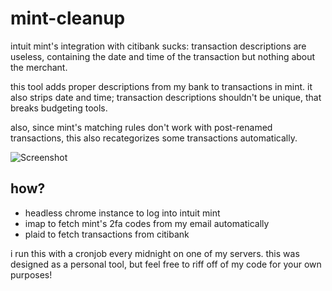 # mint-cleanup

intuit mint's integration with citibank sucks: transaction descriptions are useless, containing the date and time of the transaction but nothing about the merchant.

this tool adds proper descriptions from my bank to transactions in mint. it also strips date and time; transaction descriptions shouldn't be unique, that breaks budgeting tools.

also, since mint's matching rules don't work with post-renamed transactions, this also recategorizes some transactions automatically.

![Screenshot](https://doggo.ninja/2PnE8o.png)

## how?

- headless chrome instance to log into intuit mint
- imap to fetch mint's 2fa codes from my email automatically
- plaid to fetch transactions from citibank

i run this with a cronjob every midnight on one of my servers. this was designed as a personal tool, but feel free to riff off of my code for your own purposes!